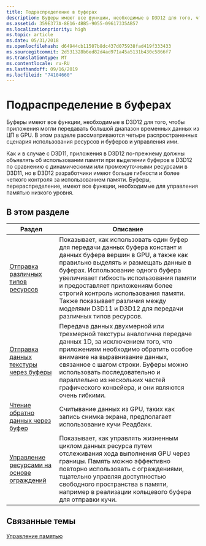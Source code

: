 ```yaml
---
title: Подраспределение в буферах
description: Буферы имеют все функции, необходимые в D3D12 для того, чтобы приложения могли передавать большой диапазон временных данных из ЦП в GPU. В этом разделе рассматриваются четыре распространенных сценария использования ресурсов и буферов и управления ими.
ms.assetid: 359E377A-8E16-4BB5-9055-09617335AB57
ms.localizationpriority: high
ms.topic: article
ms.date: 05/31/2018
ms.openlocfilehash: d64944cb11507b8dc437d075938fad419f333433
ms.sourcegitcommit: 2d531328b6ed82d4ad971a45a5131b430c5866f7
ms.translationtype: MT
ms.contentlocale: ru-RU
ms.lasthandoff: 09/16/2019
ms.locfileid: "74104660"
---
```

# <a name="suballocation-within-buffers"></a>Подраспределение в буферах

Буферы имеют все функции, необходимые в D3D12 для того, чтобы приложения могли передавать большой диапазон временных данных из ЦП в GPU. В этом разделе рассматриваются четыре распространенных сценария использования ресурсов и буферов и управления ими.

Как и в случае с D3D11, приложения в D3D12 по-прежнему должны объявлять об использовании памяти при выделении буферов в D3D12 по сравнению с динамическими или промежуточными ресурсами в D3D11, но в D3D12 разработчики имеют больше гибкости и более четкого контроля за использованием памяти. Буферы, перераспределение, имеют все функции, необходимые для управления памятью низкого уровня.

## <a name="in-this-section"></a>В этом разделе



| Раздел                                                                                        | Описание                                                                                                                                                                                                                                                                                                                                                                                                             |
|----------------------------------------------------------------------------------------------|-------------------------------------------------------------------------------------------------------------------------------------------------------------------------------------------------------------------------------------------------------------------------------------------------------------------------------------------------------------------------------------------------------------------------|
| [Отправка различных типов ресурсов](uploading-resources.md)<br/>                 | Показывает, как использовать один буфер для передачи данных буфера констант и данных буфера вершин в GPU, а также как правильно выделять и размещать данные в буферах. Использование одного буфера увеличивает гибкость использования памяти и предоставляет приложениям более строгий контроль использования памяти. Также показывает различия между моделями D3D11 и D3D12 для передачи различных типов ресурсов.<br/> |
| [Отправка данных текстуры через буферы](upload-and-readback-of-texture-data.md)<br/> | Передача данных двухмерной или трехмерной текстуры аналогична передаче данных 1D, за исключением того, что приложениям необходимо обратить особое внимание на выравнивание данных, связанное с шагом строки. Буферы можно использовать последовательно и параллельно из нескольких частей графического конвейера, и они являются очень гибкими. <br/>                                                                                                                       |
| [Чтение обратно данных через буфер](readback-data-using-heaps.md)<br/>                    | Считывание данных из GPU, таких как запись снимка экрана, предполагает использование кучи Реадбакк. <br/>                                                                                                                                                                                                                                                                                                     |
| [Управление ресурсами на основе ограждений](fence-based-resource-management.md)<br/>            | Показывает, как управлять жизненным циклом данных ресурса путем отслеживания хода выполнения GPU через границы. Память можно эффективно повторно использовать с ограждениями, тщательно управляя доступностью свободного пространства в памяти, например в реализации кольцевого буфера для отправки кучи. <br/>                                                                                                                                                     |



 

## <a name="related-topics"></a>Связанные темы

<dl> <dt>

[Управление памятью](memory-management.md)
</dt> </dl>

 

 





